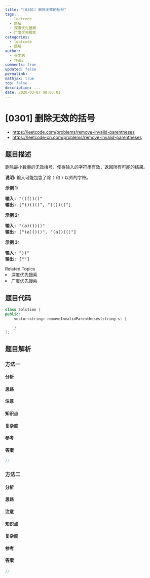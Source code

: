 ```yaml
---
title: "[0301] 删除无效的括号"
tags:
  - leetcode
  - 题解
  - 深度优先搜索
  - 广度优先搜索
categories:
  - leetcode
  - 题解
author:
  - 张学志
  - 作者2
comments: true
updated: false
permalink:
mathjax: true
top: false
description: ...
date: 2020-03-07 00:05:01
---
```



# [0301] 删除无效的括号
* https://leetcode.com/problems/remove-invalid-parentheses
* https://leetcode-cn.com/problems/remove-invalid-parentheses


## 题目描述

<p>删除最小数量的无效括号，使得输入的字符串有效，返回所有可能的结果。</p>

<p><strong>说明:</strong> 输入可能包含了除&nbsp;<code>(</code>&nbsp;和&nbsp;<code>)</code>&nbsp;以外的字符。</p>

<p><strong>示例 1:</strong></p>

<pre><strong>输入:</strong> &quot;()())()&quot;
<strong>输出:</strong> [&quot;()()()&quot;, &quot;(())()&quot;]
</pre>

<p><strong>示例 2:</strong></p>

<pre><strong>输入:</strong> &quot;(a)())()&quot;
<strong>输出:</strong> [&quot;(a)()()&quot;, &quot;(a())()&quot;]
</pre>

<p><strong>示例 3:</strong></p>

<pre><strong>输入:</strong> &quot;)(&quot;
<strong>输出: </strong>[&quot;&quot;]</pre>
<div><div>Related Topics</div><div><li>深度优先搜索</li><li>广度优先搜索</li></div></div>


## 题目代码

```cpp
class Solution {
public:
    vector<string> removeInvalidParentheses(string s) {

    }
};
```


## 题目解析


### 方法一

#### 分析

#### 思路

#### 注意

#### 知识点

#### 复杂度

#### 参考

#### 答案

```cpp
//
```


### 方法二

#### 分析

#### 思路

#### 注意

#### 知识点

#### 复杂度

#### 参考

#### 答案

```cpp
//
```


